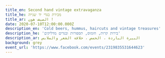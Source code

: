 ```yaml
---
title_en: Second hand vintage extravaganza
title_he: מכירת בגדי יד שנייה
title_ar: الصيف هون !
date: 2020-07-10T12:00:00.000Z
description_en: 'Cold beers, hummus, haircuts and vintage treasures'
description_he: 'בירות קרות, חומוס, תספורות ובגדים מדליקים'
description_ar: البيرة الباردة ، الحمص ، حلاقة الشعر والملابس
background: grey
event_url: 'https://www.facebook.com/events/2319835531644623'
---
```


